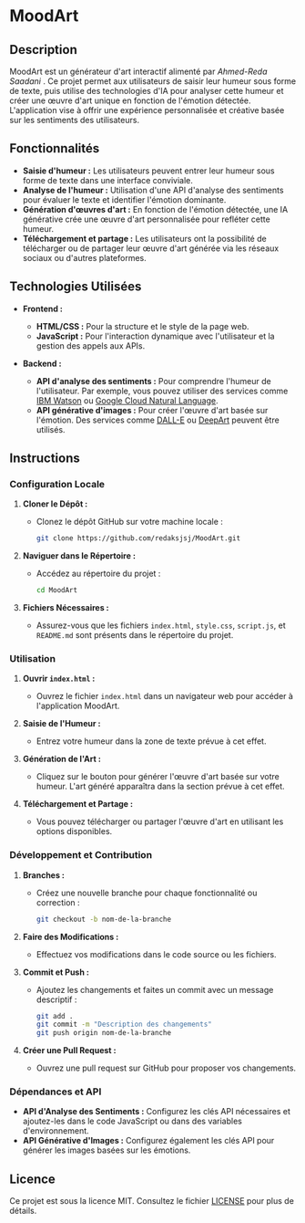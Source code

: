 # MoodArt

## Description
MoodArt est un générateur d'art interactif alimenté par *Ahmed-Reda Saadani* . Ce projet permet aux utilisateurs de saisir leur humeur sous forme de texte, puis utilise des technologies d'IA pour analyser cette humeur et créer une œuvre d'art unique en fonction de l'émotion détectée. L'application vise à offrir une expérience personnalisée et créative basée sur les sentiments des utilisateurs.

## Fonctionnalités

- **Saisie d'humeur :** Les utilisateurs peuvent entrer leur humeur sous forme de texte dans une interface conviviale.
- **Analyse de l'humeur :** Utilisation d'une API d'analyse des sentiments pour évaluer le texte et identifier l'émotion dominante.
- **Génération d'œuvres d'art :** En fonction de l'émotion détectée, une IA générative crée une œuvre d'art personnalisée pour refléter cette humeur.
- **Téléchargement et partage :** Les utilisateurs ont la possibilité de télécharger ou de partager leur œuvre d'art générée via les réseaux sociaux ou d'autres plateformes.

## Technologies Utilisées

- **Frontend :**
  - **HTML/CSS :** Pour la structure et le style de la page web.
  - **JavaScript :** Pour l'interaction dynamique avec l'utilisateur et la gestion des appels aux APIs.

- **Backend :**
  - **API d'analyse des sentiments :** Pour comprendre l'humeur de l'utilisateur. Par exemple, vous pouvez utiliser des services comme [IBM Watson](https://www.ibm.com/cloud/watson-natural-language-understanding) ou [Google Cloud Natural Language](https://cloud.google.com/natural-language).
  - **API générative d'images :** Pour créer l'œuvre d'art basée sur l'émotion. Des services comme [DALL-E](https://openai.com/dall-e) ou [DeepArt](https://deepart.io) peuvent être utilisés.

## Instructions

### Configuration Locale

1. **Cloner le Dépôt :**
   - Clonez le dépôt GitHub sur votre machine locale :
     ```bash
     git clone https://github.com/redaksjsj/MoodArt.git
     ```

2. **Naviguer dans le Répertoire :**
   - Accédez au répertoire du projet :
     ```bash
     cd MoodArt
     ```

3. **Fichiers Nécessaires :**
   - Assurez-vous que les fichiers `index.html`, `style.css`, `script.js`, et `README.md` sont présents dans le répertoire du projet.

### Utilisation

1. **Ouvrir `index.html` :**
   - Ouvrez le fichier `index.html` dans un navigateur web pour accéder à l'application MoodArt.

2. **Saisie de l'Humeur :**
   - Entrez votre humeur dans la zone de texte prévue à cet effet.

3. **Génération de l'Art :**
   - Cliquez sur le bouton pour générer l'œuvre d'art basée sur votre humeur. L'art généré apparaîtra dans la section prévue à cet effet.

4. **Téléchargement et Partage :**
   - Vous pouvez télécharger ou partager l'œuvre d'art en utilisant les options disponibles.

### Développement et Contribution

1. **Branches :**
   - Créez une nouvelle branche pour chaque fonctionnalité ou correction :
     ```bash
     git checkout -b nom-de-la-branche
     ```

2. **Faire des Modifications :**
   - Effectuez vos modifications dans le code source ou les fichiers.

3. **Commit et Push :**
   - Ajoutez les changements et faites un commit avec un message descriptif :
     ```bash
     git add .
     git commit -m "Description des changements"
     git push origin nom-de-la-branche
     ```

4. **Créer une Pull Request :**
   - Ouvrez une pull request sur GitHub pour proposer vos changements.

### Dépendances et API

- **API d'Analyse des Sentiments :** Configurez les clés API nécessaires et ajoutez-les dans le code JavaScript ou dans des variables d'environnement.
- **API Générative d'Images :** Configurez également les clés API pour générer les images basées sur les émotions.

## Licence

Ce projet est sous la licence MIT. Consultez le fichier [LICENSE](LICENSE) pour plus de détails.

